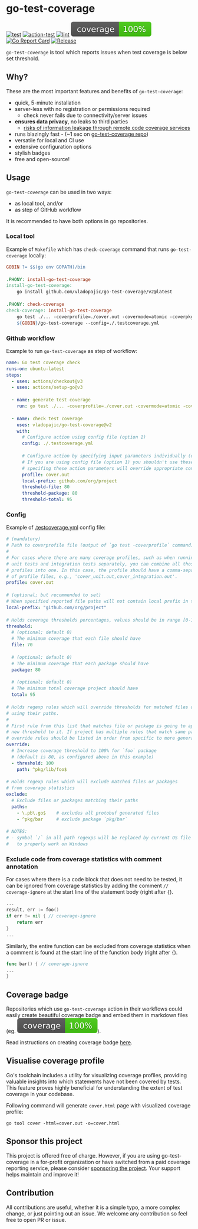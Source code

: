# go-test-coverage

[![test](https://github.com/vladopajic/go-test-coverage/actions/workflows/test.yml/badge.svg?branch=main)](https://github.com/vladopajic/go-test-coverage/actions/workflows/test.yml)
[![action-test](https://github.com/vladopajic/go-test-coverage/actions/workflows/action-test.yml/badge.svg?branch=main)](https://github.com/vladopajic/go-test-coverage/actions/workflows/action-test.yml)
[![lint](https://github.com/vladopajic/go-test-coverage/actions/workflows/lint.yml/badge.svg?branch=main)](https://github.com/vladopajic/go-test-coverage/actions/workflows/lint.yml)
[![coverage](https://raw.githubusercontent.com/vladopajic/go-test-coverage/badges/.badges/main/coverage.svg)](/.github/.testcoverage.yml)
[![Go Report Card](https://goreportcard.com/badge/github.com/vladopajic/go-test-coverage?cache=v1)](https://goreportcard.com/report/github.com/vladopajic/go-test-coverage)
[![Release](https://img.shields.io/github/release/vladopajic/go-test-coverage.svg?style=flat-square)](https://github.com/vladopajic/go-test-coverage/releases/latest)


`go-test-coverage` is tool which reports issues when test coverage is below set threshold.

## Why?

These are the most important features and benefits of `go-test-coverage`:

- quick, 5-minute installation
- server-less with no registration or permissions required
  -  check never fails due to connectivity/server issues
- **ensures data privacy**, no leaks to third parties
  - [risks of information leakage through remote code coverage services](https://gist.github.com/vladopajic/0b835b28bcfe4a5a22bb0ae20e365266)
- runs blazingly fast - (~1 sec on [go-test-coverage repo](https://github.com/vladopajic/go-test-coverage/actions/runs/8401578681/job/23010110385))
- versatile for local and CI use
- extensive configuration options
- stylish badges
- free and open-source!

## Usage

`go-test-coverage` can be used in two ways:
 - as local tool, and/or
 - as step of GitHub workflow

It is recommended to have both options in go repositories.

### Local tool

Example of `Makefile` which has `check-coverage` command that runs `go-test-coverage` locally:

```makefile
GOBIN ?= $$(go env GOPATH)/bin

.PHONY: install-go-test-coverage
install-go-test-coverage:
	go install github.com/vladopajic/go-test-coverage/v2@latest

.PHONY: check-coverage
check-coverage: install-go-test-coverage
	go test ./... -coverprofile=./cover.out -covermode=atomic -coverpkg=./...
	${GOBIN}/go-test-coverage --config=./.testcoverage.yml
```

### Github workflow

Example to run `go-test-coverage` as step of workflow:


```yml
name: Go test coverage check
runs-on: ubuntu-latest
steps:
  - uses: actions/checkout@v3
  - uses: actions/setup-go@v3
  
  - name: generate test coverage
    run: go test ./... -coverprofile=./cover.out -covermode=atomic -coverpkg=./...

  - name: check test coverage
    uses: vladopajic/go-test-coverage@v2
    with:
      # Configure action using config file (option 1)
      config: ./.testcoverage.yml
      
      # Configure action by specifying input parameters individually (option 2).
      # If you are using config file (option 1) you shouldn't use these parameters, however
      # specifing these action parameters will override appropriate config values.
      profile: cover.out
      local-prefix: github.com/org/project
      threshold-file: 80
      threshold-package: 80
      threshold-total: 95
```

### Config

Example of [.testcoverage.yml](./.testcoverage.example.yml) config file:

```yml
# (mandatory) 
# Path to coverprofile file (output of `go test -coverprofile` command).
#
# For cases where there are many coverage profiles, such as when running 
# unit tests and integration tests separately, you can combine all those
# profiles into one. In this case, the profile should have a comma-separated list 
# of profile files, e.g., 'cover_unit.out,cover_integration.out'.
profile: cover.out

# (optional; but recommended to set) 
# When specified reported file paths will not contain local prefix in the output
local-prefix: "github.com/org/project"

# Holds coverage thresholds percentages, values should be in range [0-100]
threshold:
  # (optional; default 0) 
  # The minimum coverage that each file should have
  file: 70

  # (optional; default 0) 
  # The minimum coverage that each package should have
  package: 80

  # (optional; default 0) 
  # The minimum total coverage project should have
  total: 95

# Holds regexp rules which will override thresholds for matched files or packages 
# using their paths.
#
# First rule from this list that matches file or package is going to apply 
# new threshold to it. If project has multiple rules that match same path, 
# override rules should be listed in order from specific to more general rules.
override:
  # Increase coverage threshold to 100% for `foo` package 
  # (default is 80, as configured above in this example)
  - threshold: 100
    path: ^pkg/lib/foo$

# Holds regexp rules which will exclude matched files or packages 
# from coverage statistics
exclude:
  # Exclude files or packages matching their paths
  paths:
    - \.pb\.go$    # excludes all protobuf generated files
    - ^pkg/bar     # exclude package `pkg/bar`
 
# NOTES:
# - symbol `/` in all path regexps will be replaced by current OS file path separator
#   to properly work on Windows
```

### Exclude code from coverage statistics with comment annotation

For cases where there is a code block that does not need to be tested, it can be ignored from coverage statistics by adding the comment `// coverage-ignore` at the start line of the statement body (right after `{`).

```go
...
result, err := foo()
if err != nil { // coverage-ignore
	return err
}
...
```

Similarly, the entire function can be excluded from coverage statistics when a comment is found at the start line of the function body (right after `{`).
```go
func bar() { // coverage-ignore
...
}
```

## Coverage badge

Repositories which use `go-test-coverage` action in their workflows could easily create beautiful coverage badge and embed them in markdown files (eg. ![coverage](https://raw.githubusercontent.com/vladopajic/go-test-coverage/badges/.badges/main/coverage.svg)).

Read instructions on creating coverage badge [here](./docs/badge.md).

## Visualise coverage profile

Go's toolchain includes a utility for visualizing coverage profiles, providing valuable insights into which statements have not been covered by tests. This feature proves highly beneficial for understanding the extent of test coverage in your codebase.

Following command will generate `cover.html` page with visualized coverage profile: 
```console
go tool cover -html=cover.out -o=cover.html
```

## Sponsor this project

This project is offered free of charge. However, if you are using go-test-coverage in a for-profit organization or have switched from a paid coverage reporting service, please consider [sponsoring the project](https://github.com/sponsors/vladopajic). Your support helps maintain and improve it!

## Contribution

All contributions are useful, whether it is a simple typo, a more complex change, or just pointing out an issue. We welcome any contribution so feel free to open PR or issue. 
